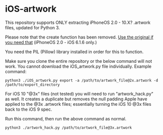 # iOS-artwork

This repository supports ONLY extracting iPhoneOS 2.0 - 10.X? .artwork files, updated for Python 3.

Please note that the create function has been removed. [Use the original if you need that](https://github.com/cwalther/iphone-tidbits) (iPhoneOS 2.0 - iOS 6.1.6 only.)

You need the PIL (Pillow) library installed in order for this to function.

Make sure you clone the entire repository or the below command will not work. You cannot download the iOS_artwork.py file individually.
Example command:

    python3 ./iOS_artwork.py export -a /path/to/artwork_file@2x.artwork -d /path/to/export_directory

For iOS 10 "@3x" files (not tested) you will need to run "artwork_hack.py" as well.
It creates a duplicate but removes the null padding Apple have applied to the @3x .artwork files; essentially turning 
the iOS 10 @3x files back to the iOS 9 spec.

Run this command, then run the above command as normal.

    python3 ./artwork_hack.py /path/to/artwork_file@3x.artwork



